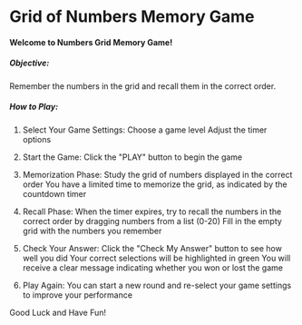 # Grid of Numbers Memory Game

#### Welcome to Numbers Grid Memory Game!

##### Objective:
 Remember the numbers in the grid and recall them in the correct order.

#####  How to Play:

1. Select Your Game Settings:
Choose a game level
Adjust the timer options

2. Start the Game:
Click the "PLAY" button to begin the game

3. Memorization Phase:
Study the grid of numbers displayed in the correct order
You have a limited time to memorize the grid, as indicated by the countdown timer

4. Recall Phase:
When the timer expires, try to recall the numbers in the correct order by dragging numbers from a list (0-20)
Fill in the empty grid with the numbers you remember

5. Check Your Answer:
Click the "Check My Answer" button to see how well you did
Your correct selections will be highlighted in green
You will receive a clear message indicating whether you won or lost the game

6. Play Again:
You can start a new round and re-select your game settings to improve your performance

Good Luck and Have Fun!